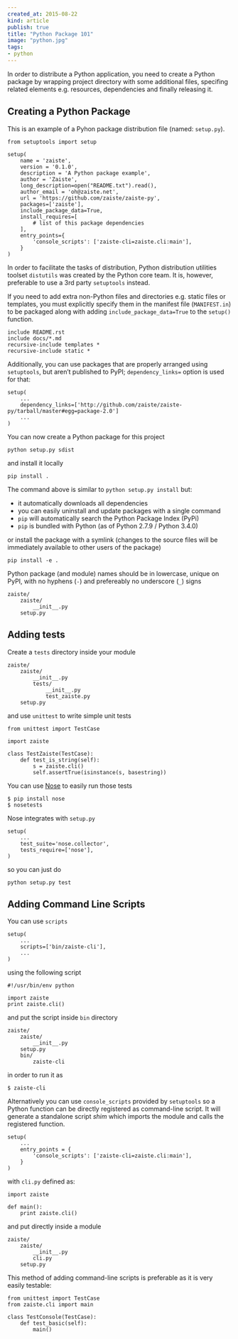 ```yaml
---
created_at: 2015-08-22
kind: article
publish: true
title: "Python Package 101"
image: "python.jpg"
tags:
- python
---
```


In order to distribute a Python application, you need to create a Python package
by wrapping project directory with some additional files, specifing related
elements e.g. resources, dependencies and finally releasing it.

## Creating a Python Package

This is an example of a Pyhon package distribution file (named: `setup.py`).

```
from setuptools import setup

setup(
    name = 'zaiste',
    version = '0.1.0',
    description = 'A Python package example',
    author = 'Zaiste',
    long_description=open("README.txt").read(),
    author_email = 'oh@zaiste.net',
    url = 'https://github.com/zaiste/zaiste-py',
    packages=['zaiste'],
    include_package_data=True,
    install_requires=[
        # list of this package dependencies
    ],
    entry_points={
        'console_scripts': ['zaiste-cli=zaiste.cli:main'],
    }
)
```

In order to facilitate the tasks of distribution, Python distribution utilities
toolset `distutils` was created by the Python core team. It is, however,
preferable to use a 3rd party `setuptools` instead.

If you need to add extra non-Python files and directories e.g. static files or
templates, you must explicitly specify them in the manifest file (`MANIFEST.in`)
to be packaged along with adding `include_package_data=True` to the `setup()`
function.

```
include README.rst
include docs/*.md
recursive-include templates *
recursive-include static *
```

Additionally, you can use packages that are properly arranged using `setuptools`,
but aren’t published to PyPI; `dependency_links=` option is used for that:

```
setup(
    ...
    dependency_links=['http://github.com/zaiste/zaiste-py/tarball/master#egg=package-2.0']
    ...
)
```

You can now create a Python package for this project

```
python setup.py sdist
```

and install it locally

```
pip install .
```

The command above is similar to `python setup.py install` but:

- it automatically downloads all dependencies
- you can easily uninstall and update packages with a single command
- `pip` will automatically search the Python Package Index (PyPi)
- `pip` is bundled with Python (as of Python 2.7.9 / Python 3.4.0)

or install the package with a symlink (changes to the source files will be
immediately available to other users of the package)

```
pip install -e .
```

Python package (and module) names should be in lowercase, unique on PyPI, with
no hyphens (`-`) and prefereably no underscore (`_`) signs

```
zaiste/
    zaiste/
        __init__.py
    setup.py
```

## Adding tests

Create a `tests` directory inside your module

```
zaiste/
    zaiste/
        __init__.py
        tests/
            __init__.py
            test_zaiste.py
    setup.py
```

and use `unittest` to write simple unit tests

```
from unittest import TestCase

import zaiste

class TestZaiste(TestCase):
    def test_is_string(self):
        s = zaiste.cli()
        self.assertTrue(isinstance(s, basestring))
```

You can use [Nose][2] to easily run those tests

```
$ pip install nose
$ nosetests
```

Nose integrates with `setup.py`

```
setup(
    ...
    test_suite='nose.collector',
    tests_require=['nose'],
)
```

so you can just do

```
python setup.py test
```

## Adding Command Line Scripts

You can use `scripts`

```
setup(
    ...
    scripts=['bin/zaiste-cli'],
    ...
)
```

using the following script

```
#!/usr/bin/env python

import zaiste
print zaiste.cli()
```

and put the script inside `bin` directory

```
zaiste/
    zaiste/
        __init__.py
    setup.py
    bin/
        zaiste-cli
```

in order to run it as

```
$ zaiste-cli
```

Alternatively you can use `console_scripts` provided by `setuptools` so a Python
function can be directly registered as command-line script. It will generate a
standalone script *shim* which imports the module and calls the registered
function.

```
setup(
    ...
    entry_points = {
        'console_scripts': ['zaiste-cli=zaiste.cli:main'],
    }
)
```

with `cli.py` defined as:

```
import zaiste

def main():
    print zaiste.cli()
```

and put directly inside a module

```
zaiste/
    zaiste/
        __init__.py
        cli.py
    setup.py
```

This method of adding command-line scripts is preferable as it is very easily
testable:

```
from unittest import TestCase
from zaiste.cli import main

class TestConsole(TestCase):
    def test_basic(self):
        main()
```


[2]: https://nose.readthedocs.io/

